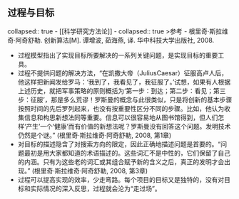 ## 过程与目标
collapsed:: true
	- [[科学研究方法论]]
	- collapsed:: true
	  >参考
		- 根里奇·斯拉维奇·阿奇舒勒. 创新算法[M]. 谭增波, 茹海燕, 译. 华中科技大学出版社, 2008.
- 过程模型指出了实现目标所要解决的一系列关键问题，是实现目标的重要工具。
- 过程不提供问题的解决方法，“在凯撒大帝（JuliusCaesar）征服高卢人后，他这样把新闻发给罗马：‘我到了，我看见了，我征服了。’试想，如果有人根据上述历史，就把军事策略的原则概括为‘第一步：到达；第二步：看见；第三步：征服’，那是多么荒谬！罗斯曼的概念与此很类似，只是将创新的基本步骤按照时间的先后罗列起来，也没有按重要性区分不同的步骤。比如，他认为收集信息和构思新想法同等重要。信息可以很容易地从图书馆得到，但人们怎样‘产生’一个‘健康’而有价值的新想法呢？罗斯曼没有回答这个问题。发明技术仍然是个谜。” (根里奇·斯拉维奇·阿奇舒勒, 2008, 第1章)
- 对目标的描述隐含了对搜索方向的限定，因此正确地描述问题是首要的。“问题最初是用大家都知道的术语描述的。这些词汇不是中性的，它们保留了自己的内涵。只有为这些老的词汇或其组合赋予新的含义之后，真正的发明才会出现。” (根里奇·斯拉维奇·阿奇舒勒, 2008, 第3章)
- 过程可以提高实现的效率，少走弯路。每个项目的目标又是独特的，没有对目标和实际情况的深入反思，过程就会沦为“走过场”。